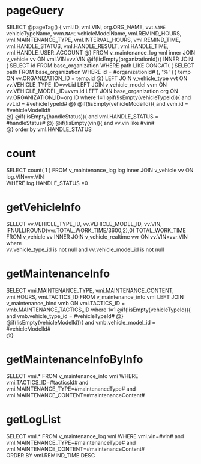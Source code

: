 pageQuery
===
SELECT
@pageTag() {
	vml.ID,
	vml.VIN,
	org.ORG_NAME,
	vvt.`NAME` vehicleTypeName,
	vvm.`NAME` vehicleModelName,
	vml.REMIND_HOURS,
	vml.MAINTENANCE_TYPE,
	vml.INTERVAL_HOURS,
	vml.REMIND_TIME,
	vml.HANDLE_STATUS,
	vml.HANDLE_RESULT,
	vml.HANDLE_TIME,
	vml.HANDLE_USER_ACCOUNT 
	@}
FROM
	v_maintenance_log vml
inner JOIN v_vehicle vv ON vml.VIN=vv.VIN
@if(!isEmpty(organizationId)){
                INNER JOIN 
                	( SELECT 
                	  id FROM base_organization 
                	  WHERE path LIKE CONCAT( ( SELECT path FROM base_organization WHERE id = #organizationId# ), '%' ) 
                	) temp
                	   ON vv.ORGANIZATION_ID = temp.id
        @}
LEFT JOIN v_vehicle_type vvt ON vv.VEHICLE_TYPE_ID=vvt.id
LEFT JOIN v_vehicle_model vvm ON vv.VEHICLE_MODEL_ID=vvm.id
LEFT JOIN base_organization org ON vv.ORGANIZATION_ID=org.ID
where 
    1=1
    @if(!isEmpty(vehicleTypeId)){
         and vvt.id = #vehicleTypeId#
    @}
    @if(!isEmpty(vehicleModelId)){
         and vvm.id = #vehicleModelId#	
    @}
    @if(!isEmpty(handleStatus)){
         and vml.HANDLE_STATUS = #handleStatus#
    @}
    @if(!isEmpty(vin)){
         and vv.vin like #vin#	
    @}
order by vml.HANDLE_STATUS    

count
===
SELECT
	count( 1 ) 
FROM
	v_maintenance_log log
inner JOIN v_vehicle vv ON log.VIN=vv.VIN	 
WHERE
	log.HANDLE_STATUS =0 
	
getVehicleInfo
===
SELECT
	vv.VEHICLE_TYPE_ID,
	vv.VEHICLE_MODEL_ID,
	vv.VIN,
	IFNULL(ROUND(vvr.TOTAL_WORK_TIME/3600,2),0) TOTAL_WORK_TIME
FROM
	v_vehicle vv
	INNER JOIN v_vehicle_realtime vvr ON vv.VIN=vvr.VIN
where 		
     vv.vehicle_type_id is not null
 and vv.vehicle_model_id is not null
     
getMaintenanceInfo
===
SELECT
	vmi.MAINTENANCE_TYPE,
	vmi.MAINTENANCE_CONTENT,
	vmi.HOURS,
	vmi.TACTICS_ID 
FROM
	v_maintenance_info vmi
	LEFT JOIN v_maintenance_bind vmb ON vmi.TACTICS_ID = vmb.MAINTENANCE_TACTICS_ID
where 
    1=1
    @if(!isEmpty(vehicleTypeId)){
          and vmb.vehicle_type_id = #vehicleTypeId#
    @}
    @if(!isEmpty(vehicleModelId)){
          and vmb.vehicle_model_id = #vehicleModelId#	
    @}	
    
getMaintenanceInfoByInfo
===
SELECT
	vmi.* 
FROM
	v_maintenance_info vmi 
WHERE 
	  vmi.TACTICS_ID=#tacticsId#
  and vmi.MAINTENANCE_TYPE=#maintenanceType#
  and vmi.MAINTENANCE_CONTENT=#maintenanceContent#
 
getLogList
=== 
SELECT
	vml.* 
FROM
	v_maintenance_log vml
WHERE 
	  vml.vin=#vin#
  and vml.MAINTENANCE_TYPE=#maintenanceType#
  and vml.MAINTENANCE_CONTENT=#maintenanceContent#	 
ORDER BY
	vml.REMIND_TIME DESC  	        	    
         
         